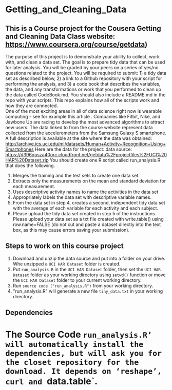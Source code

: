 Getting_and_Cleaning_Data
=======================
## This is a Course project for the Cousera Getting and Cleaning Data Class website: https://www.coursera.org/course/getdata) 
The purpose of this project is to demonstrate your ability to collect, work with, and clean a data set. The goal is to   prepare tidy data that can be used for later analysis. You will be graded by your peers on a series of yes/no questions related to the project. You will be required to submit: 1) a tidy data set as described below, 2) a link to a Github repository with your script for performing the analysis, and 3) a code book that describes the variables, the data, and any transformations or work that you performed to clean up the data called CodeBook.md. You should also include a README.md in the repo with your scripts. This repo explains how all of the scripts work and how they are connected.  
One of the most exciting areas in all of data science right now is wearable computing - see for example this article . Companies like Fitbit, Nike, and Jawbone Up are racing to develop the most advanced algorithms to attract new users. The data linked to from the course website represent data collected from the accelerometers from the Samsung Galaxy S smartphone. A full description is available at the site where the data was obtained: 
http://archive.ics.uci.edu/ml/datasets/Human+Activity+Recognition+Using+Smartphones 
Here are the data for the project: 
data source: https://d396qusza40orc.cloudfront.net/getdata%2Fprojectfiles%2FUCI%20HAR%20Dataset.zip 
 You should create one R script called run_analysis.R that does the following. 
1.	Merges the training and the test sets to create one data set.
2.	Extracts only the measurements on the mean and standard deviation for each measurement. 
3.	Uses descriptive activity names to name the activities in the data set
4.	Appropriately labels the data set with descriptive variable names. 
5.	From the data set in step 4, creates a second, independent tidy data set with the average of each variable for each activity and each subject.
6. Please upload the tidy data set created in step 5 of the instructions. Please upload your data set as a txt file created with write.table() using row.name=FALSE (do not cut and paste a dataset directly into the text box, as this may cause errors saving your submission).
## Steps to work on this course project

1. Download and unzip the data source and put into a folder on your drive. Whe unzipped a `UCI HAR Dataset` folder is created.
2. Put `run_analysis.R` in the `UCI HAR Dataset` folder, then set the `UCI HAR Dataset` folder as your working directory using `setwd()` function or move the `UCI HAR Dataset` folder to your current working directory.
3. Run `source code ("run_analysis.R")` from your working directory.
4.  "run_analysis.R" will generate a new file `tiny_data.txt` in your working directory.
## Dependencies
The Source Code `run_analysis.R’ will automatically install the dependencies, but will ask you for the closet repository for the download. It depends on ‘reshape’, curl and `data.table`. 
=======================
